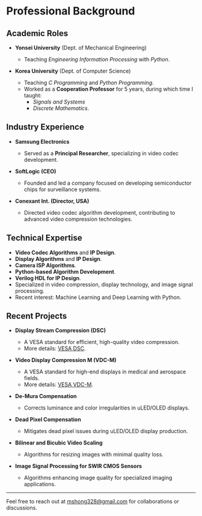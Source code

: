 # Professional Background  

## Academic Roles  
- **Yonsei University** (Dept. of Mechanical Engineering)  
  - Teaching *Engineering Information Processing* with *Python*.  

- **Korea University** (Dept. of Computer Science)  
  - Teaching *C Programming* and *Python Programming*.  
  - Worked as a **Cooperation Professor** for 5 years, during which time I taught:  
    - *Signals and Systems*  
    - *Discrete Mathematics*.  

## Industry Experience  
- **Samsung Electronics**  
  - Served as a **Principal Researcher**, specializing in video codec development.  

- **SoftLogic (CEO)**  
  - Founded and led a company focused on developing semiconductor chips for surveillance systems.  

- **Conexant Int. (Director, USA)**  
  - Directed video codec algorithm development, contributing to advanced video compression technologies.  

## Technical Expertise  
- **Video Codec Algorithms** and **IP Design**.  
- **Display Algorithms** and **IP Design**.  
- **Camera ISP Algorithms**.  
- **Python-based Algorithm Development**.  
- **Verilog HDL for IP Design**.  
- Specialized in video compression, display technology, and image signal processing.  
- Recent interest: Machine Learning and Deep Learning with Python.  

## Recent Projects  
- **Display Stream Compression (DSC)**  
  - A VESA standard for efficient, high-quality video compression.  
  - More details: [VESA DSC](https://vesa.org/vesa-display-compression-codecs/#tab-dsc).  

- **Video Display Compression M (VDC-M)**  
  - A VESA standard for high-end displays in medical and aerospace fields.  
  - More details: [VESA VDC-M](https://vesa.org/vesa-display-compression-codecs/#tab-vdc-m).  

- **De-Mura Compensation**  
  - Corrects luminance and color irregularities in uLED/OLED displays.  

- **Dead Pixel Compensation**  
  - Mitigates dead pixel issues during uLED/OLED display production.  

- **Bilinear and Bicubic Video Scaling**  
  - Algorithms for resizing images with minimal quality loss.  

- **Image Signal Processing for SWIR CMOS Sensors**  
  - Algorithms enhancing image quality for specialized imaging applications.  

---

Feel free to reach out at [mshong328@gmail.com](mailto:mshong328@gmail.com) for collaborations or discussions.
